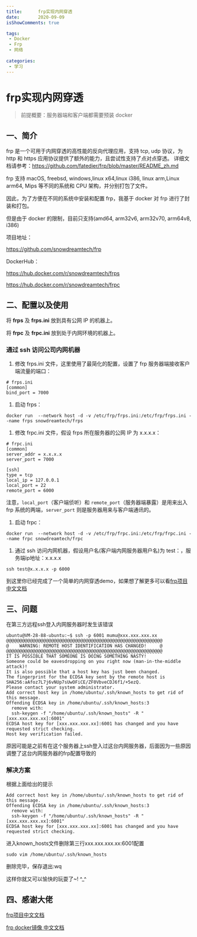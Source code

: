 ```yaml
---
title:      frp实现内网穿透
date:       2020-09-09
isShowComments: true

tags:
 - Docker
 - Frp
 - 网络
    
categories:
 - 学习
---
```


# frp实现内网穿透

> 前提概要：服务器端和客户端都需要预装 docker

## 一、简介

frp 是一个可用于内网穿透的高性能的反向代理应用，支持 tcp, udp 协议，为 http 和 https 应用协议提供了额外的能力，且尝试性支持了点对点穿透。 详细文档请参考：https://github.com/fatedier/frp/blob/master/README_zh.md

frp 支持 macOS, freebsd, windows,linux x64,linux i386, linux arm,Linux arm64, Mips 等不同的系统和 CPU 架构，并分别打包了文件。

因此，为了方便在不同的系统中安装和配置 frp，我基于 docker 对 frp 进行了封装和打包。

但是由于 docker 的限制，目前只支持(amd64, arm32v6, arm32v70, arm64v8, i386)

项目地址：

https://github.com/snowdreamtech/frp

DockerHub：

https://hub.docker.com/r/snowdreamtech/frps

https://hub.docker.com/r/snowdreamtech/frpc

## 二、配置以及使用

将 **frps** 及 **frps.ini** 放到具有公网 IP 的机器上。

将 **frpc** 及 **frpc.ini** 放到处于内网环境的机器上。

### 通过 ssh 访问公司内网机器

1. 修改 frps.ini 文件，这里使用了最简化的配置，设置了 frp 服务器端接收客户端流量的端口：

```
# frps.ini
[common]
bind_port = 7000
```

1. 启动 frps：

```
docker run  --network host -d -v /etc/frp/frps.ini:/etc/frp/frps.ini --name frps snowdreamtech/frps
```

1. 修改 frpc.ini 文件，假设 frps 所在服务器的公网 IP 为 x.x.x.x：

```
# frpc.ini
[common]
server_addr = x.x.x.x
server_port = 7000

[ssh]
type = tcp
local_ip = 127.0.0.1
local_port = 22
remote_port = 6000
```

注意，`local_port`（客户端侦听）和 `remote_port`（服务器端暴露）是用来出入 frp 系统的两端，`server_port` 则是服务器用来与客户端通讯的。

1. 启动 frpc：

```shell
docker run  --network host -d -v /etc/frp/frpc.ini:/etc/frp/frpc.ini --name frpc snowdreamtech/frpc
```

1. 通过 ssh 访问内网机器，假设用户名(客户端内网服务器用户名)为 test：，服务端ip地址：x.x.x.x

```shell
ssh test@x.x.x.x -p 6000
```

到这里你已经完成了一个简单的内网穿透demo，如果想了解更多可以看[frp项目中文文档](https://github.com/fatedier/frp/blob/master/README_zh.md#功能说明)

## 三、问题

在第三方远程ssh登入内网服务器时发生该错误

```
ubuntu@VM-28-88-ubuntu:~$ ssh -p 6001 mumu@xxx.xxx.xxx.xx
@@@@@@@@@@@@@@@@@@@@@@@@@@@@@@@@@@@@@@@@@@@@@@@@@@@@@@@@@@@
@    WARNING: REMOTE HOST IDENTIFICATION HAS CHANGED!     @
@@@@@@@@@@@@@@@@@@@@@@@@@@@@@@@@@@@@@@@@@@@@@@@@@@@@@@@@@@@
IT IS POSSIBLE THAT SOMEONE IS DOING SOMETHING NASTY!
Someone could be eavesdropping on you right now (man-in-the-middle attack)!
It is also possible that a host key has just been changed.
The fingerprint for the ECDSA key sent by the remote host is
SHA256:aAfoz7L7j6vNUp7sUwOFiCE/ZF0VbveCDJ6f1/+5ezQ.
Please contact your system administrator.
Add correct host key in /home/ubuntu/.ssh/known_hosts to get rid of this message.
Offending ECDSA key in /home/ubuntu/.ssh/known_hosts:3
  remove with:
  ssh-keygen -f "/home/ubuntu/.ssh/known_hosts" -R "[xxx.xxx.xxx.xx]:6001"
ECDSA host key for [xxx.xxx.xxx.xx]:6001 has changed and you have requested strict checking.
Host key verification failed.
```

原因可能是之前有在这个服务器上ssh登入过这台内网服务器，后面因为一些原因调整了这台内网服务器的frp配置导致的

### 解决方案

根据上面给出的提示

```
Add correct host key in /home/ubuntu/.ssh/known_hosts to get rid of this message.
Offending ECDSA key in /home/ubuntu/.ssh/known_hosts:3
  remove with:
  ssh-keygen -f "/home/ubuntu/.ssh/known_hosts" -R "[xxx.xxx.xxx.xx]:6001"
ECDSA host key for [xxx.xxx.xxx.xx]:6001 has changed and you have requested strict checking.
```

进入known_hosts文件删除第三行xxx.xxx.xxx.xx:6001配置

```shell
sudo vim /home/ubuntu/.ssh/known_hosts
```

删除完毕，保存退出:wq

这样你就又可以愉快的玩耍了~! ^_^

## 四、感谢大佬

[frp项目中文文档](https://github.com/fatedier/frp/blob/master/README_zh.md)

[frp docker镜像 中文文档](https://www.itcoder.tech/posts/docker-frp/)

